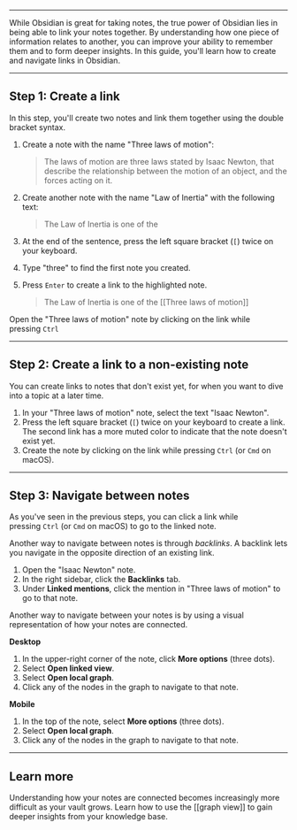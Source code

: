 __________

While Obsidian is great for taking notes, the true power of Obsidian lies in being able to link your notes together. By understanding how one piece of information relates to another, you can improve your ability to remember them and to form deeper insights. In this guide, you'll learn how to create and navigate links in Obsidian.

---------

## Step 1: Create a link

In this step, you'll create two notes and link them together using the double bracket syntax.

1. Create a note with the name "Three laws of motion":
    
    > The laws of motion are three laws stated by Isaac Newton, that describe the relationship between the motion of an object, and the forces acting on it.
    
2. Create another note with the name "Law of Inertia" with the following text:
    
    > The Law of Inertia is one of the
    
3. At the end of the sentence, press the left square bracket (`[`) twice on your keyboard.
    
4. Type "three" to find the first note you created.
    
5. Press `Enter` to create a link to the highlighted note.
    
    > The Law of Inertia is one of the [[Three laws of motion]]
    

Open the "Three laws of motion" note by clicking on the link while pressing `Ctrl`


---------

## Step 2: Create a link to a non-existing note

You can create links to notes that don't exist yet, for when you want to dive into a topic at a later time.

1. In your "Three laws of motion" note, select the text "Isaac Newton".
2. Press the left square bracket (`[`) twice on your keyboard to create a link. The second link has a more muted color to indicate that the note doesn't exist yet.
3. Create the note by clicking on the link while pressing `Ctrl` (or `Cmd` on macOS).

---------

## Step 3: Navigate between notes

As you've seen in the previous steps, you can click a link while pressing `Ctrl` (or `Cmd` on macOS) to go to the linked note.

Another way to navigate between notes is through _backlinks_. A backlink lets you navigate in the opposite direction of an existing link.

1. Open the "Isaac Newton" note.
2. In the right sidebar, click the **Backlinks** tab.
3. Under **Linked mentions**, click the mention in "Three laws of motion" to go to that note.

Another way to navigate between your notes is by using a visual representation of how your notes are connected.

**Desktop**

1. In the upper-right corner of the note, click **More options** (three dots).
2. Select **Open linked view**.
3. Select **Open local graph**.
4. Click any of the nodes in the graph to navigate to that note.

**Mobile**

1. In the top of the note, select **More options** (three dots).
2. Select **Open local graph**.
3. Click any of the nodes in the graph to navigate to that note.

---------

## Learn more 

Understanding how your notes are connected becomes increasingly more difficult as your vault grows. Learn how to use the [[graph view]] to gain deeper insights from your knowledge base.